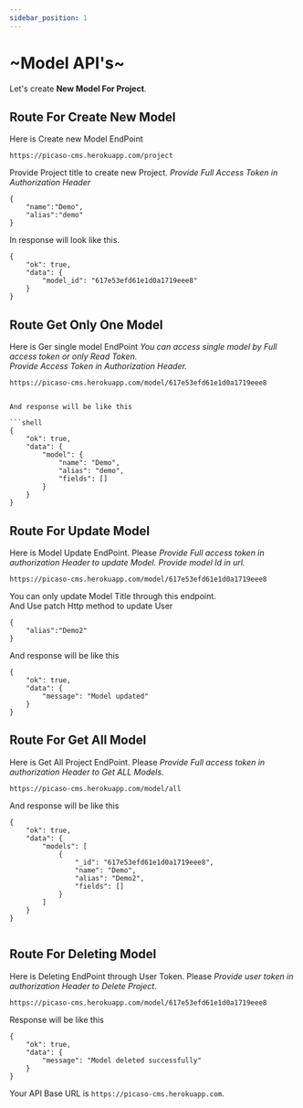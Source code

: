 ```yaml
---
sidebar_position: 1
---
```


# ~Model API's~

Let's create **New Model For Project**.

## Route For Create New Model

Here is Create new Model EndPoint

```shell
https://picaso-cms.herokuapp.com/project
```

Provide Project title to create new Project.
_Provide Full Access Token in Authorization Header_

```shell
{
    "name":"Demo",
    "alias":"demo"
}

```

In response will look like this.

```shell
{
    "ok": true,
    "data": {
        "model_id": "617e53efd61e1d0a1719eee8"
    }
}
```

## Route Get Only One Model

Here is Ger single model EndPoint
_You can access single model by Full access token or only Read Token._
_<br /> Provide Access Token in Authorization Header._

```shell
https://picaso-cms.herokuapp.com/model/617e53efd61e1d0a1719eee8
```

````

And response will be like this

```shell
{
    "ok": true,
    "data": {
        "model": {
            "name": "Demo",
            "alias": "demo",
            "fields": []
        }
    }
}

````

## Route For Update Model

Here is Model Update EndPoint.
Please _Provide Full access token in authorization Header to update Model._
_Provide model Id in url._

```shell
https://picaso-cms.herokuapp.com/model/617e53efd61e1d0a1719eee8
```

You can only update Model Title through this endpoint. <br />
And Use patch Http method to update User

```shell
{
    "alias":"Demo2"
}

```

And response will be like this

```shell
{
    "ok": true,
    "data": {
        "message": "Model updated"
    }
}

```

## Route For Get All Model

Here is Get All Project EndPoint.
Please _Provide Full access token in authorization Header to Get ALL Models_.

```shell
https://picaso-cms.herokuapp.com/model/all
```

And response will be like this

```shell
{
    "ok": true,
    "data": {
        "models": [
            {
                "_id": "617e53efd61e1d0a1719eee8",
                "name": "Demo",
                "alias": "Demo2",
                "fields": []
            }
        ]
    }
}


```

## Route For Deleting Model

Here is Deleting EndPoint through User Token.
Please _Provide user token in authorization Header to Delete Project_.

```shell
https://picaso-cms.herokuapp.com/model/617e53efd61e1d0a1719eee8
```

Response will be like this

```shell
{
    "ok": true,
    "data": {
        "message": "Model deleted successfully"
    }
}

```

<!-- ![alt text](/img/exp.png) -->

Your API Base URL is `https://picaso-cms.herokuapp.com`.
